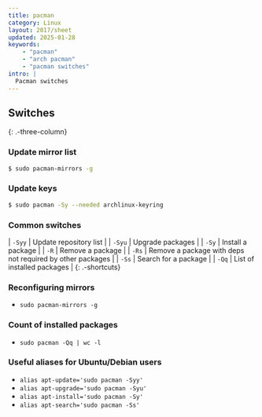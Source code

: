 ```yaml
---
title: pacman
category: Linux
layout: 2017/sheet
updated: 2025-01-28
keywords:
    - "pacman"
    - "arch pacman"
    - "pacman switches"
intro: |
  Pacman switches 
---
```


Switches
---------
{: .-three-column}

### Update mirror list

```bash
$ sudo pacman-mirrors -g
```

### Update keys

```bash
$ sudo pacman -Sy --needed archlinux-keyring
```

### Common switches

| `-Syy` | Update repository list |
| `-Syu` | Upgrade packages |
| `-Sy` | Install a package |
| `-R` | Remove a package |
| `-Rs` | Remove a package with deps not required by other packages |
| `-Ss` | Search for a package |
| `-Qq` | List of installed packages |
{: .-shortcuts}

### Reconfiguring mirrors

+ `sudo pacman-mirrors -g`

### Count of installed packages

+ `sudo pacman -Qq | wc -l`

### Useful aliases for Ubuntu/Debian users

+ `alias apt-update='sudo pacman -Syy'` 
+ `alias apt-upgrade='sudo pacman -Syu'`
+ `alias apt-install='sudo pacman -Sy'`
+ `alias apt-search='sudo pacman -Ss'`
